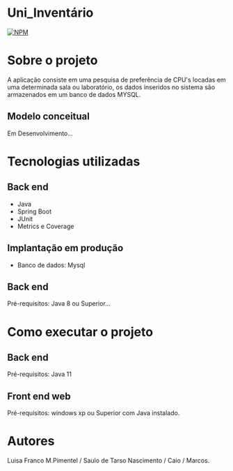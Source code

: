 # Uni_Inventário 
[![NPM](https://img.shields.io/npm/l/react)](https://github.com/devsuperior/sds1-wmazoni/blob/master/LICENSE) 
# Sobre o projeto
A aplicação consiste em uma pesquisa de preferência de CPU's locadas em uma determinada sala ou laboratório, os dados inseridos no sistema são armazenados em um banco de dados MYSQL.
## Modelo conceitual
Em Desenvolvimento...
# Tecnologias utilizadas
## Back end
- Java
- Spring Boot
- JUnit
- Metrics e Coverage
## Implantação em produção
- Banco de dados: Mysql
## Back end
Pré-requisitos: Java 8 ou Superior...
# Como executar o projeto
## Back end
Pré-requisitos: Java 11
## Front end web
Pré-requisitos: windows xp ou Superior com Java instalado.
# Autores
Luisa Franco M.Pimentel /
Saulo de Tarso Nascimento /
Caio / 
Marcos.
